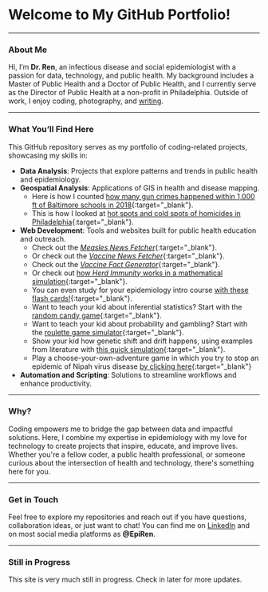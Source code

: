 # Welcome to My GitHub Portfolio!

---

### About Me

Hi, I’m **Dr. Ren**, an infectious disease and social epidemiologist with a passion for data, technology, and public health. My background includes a Master of Public Health and a Doctor of Public Health, and I currently serve as the Director of Public Health at a non-profit in Philadelphia. Outside of work, I enjoy coding, photography, and [writing](https://epiren.medium.com).

---

### What You’ll Find Here

This GitHub repository serves as my portfolio of coding-related projects, showcasing my skills in:

- **Data Analysis**: Projects that explore patterns and trends in public health and epidemiology.
- **Geospatial Analysis**: Applications of GIS in health and disease mapping.
  - Here is how I counted [how many gun crimes happened within 1,000 ft of Baltimore schools in 2018](one-thousand-guns.md){:target="_blank"}.
  - This is how I looked at [hot spots and cold spots of homicides in Philadelphia](hot-spot-philly.md){:target="_blank"}.
- **Web Development**: Tools and websites built for public health education and outreach.
  - Check out the [_Measles News Fetcher_](measles_news_fetcher.html){:target="_blank"}.
  - Or check out the [_Vaccine News Fetcher_](vaccine_news_fetcher.html){:target="_blank"}.
  - Check out the [_Vaccine Fact Generator_](vaccine_fact_generator.html){:target="_blank"}.
  - Or check out [how _Herd Immunity_ works in a mathematical simulation](herd_immunity_simulation.html){:target="_blank"}.
  - You can even study for your epidemiology intro course [with these flash cards!](epi_flash_cards.html){:target="_blank"}.
  - Want to teach your kid about inferential statistics? Start with the [random candy game](random_candy.html){:target="_blank"}.
  - Want to teach your kid about probability and gambling? Start with the [roulette game simulator](gambling_kids.html){:target="_blank"}.
  - Show your kid how genetic shift and drift happens, using examples from literature with [this quick simulation](shift_drift.html){:target="_blank"}.
  - Play a choose-your-own-adventure game in which you try to stop an epidemic of Nipah virus disease [by clicking here](https://rfnajera.github.io/nipah.html){:target="_blank"}
- **Automation and Scripting**: Solutions to streamline workflows and enhance productivity.

---

### Why?

Coding empowers me to bridge the gap between data and impactful solutions. Here, I combine my expertise in epidemiology with my love for technology to create projects that inspire, educate, and improve lives. Whether you're a fellow coder, a public health professional, or someone curious about the intersection of health and technology, there's something here for you.

---

### Get in Touch

Feel free to explore my repositories and reach out if you have questions, collaboration ideas, or just want to chat! You can find me on [LinkedIn](https://www.linkedin.com/in/renenajera/) and on most social media platforms as **@EpiRen**.

---

### Still in Progress

This site is very much still in progress. Check in later for more updates.
